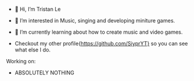 - 👋 Hi, I’m Tristan Le
- 👀 I’m interested in Music, singing and developing miniture games.
- 🌱 I’m currently learning about how to create music and video games.

- Checkout my other profile{https://github.com/SiyprYT} so you can see what else I do.

Working on:
- ABSOLUTELY NOTHING
